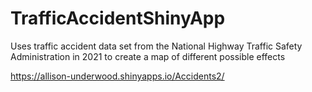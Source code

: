 # TrafficAccidentShinyApp
Uses traffic accident data set from the National Highway Traffic Safety Administration in 2021 to create a map of different possible effects

https://allison-underwood.shinyapps.io/Accidents2/
